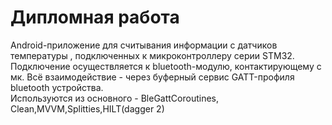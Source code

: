 # Дипломная работа
Android-приложение для считывания информации с датчиков температуры , подключенных к микроконтроллеру серии STM32.
Подключение осуществляется к bluetooth-модулю, контактирующему с мк. Всё взаимодействие - через буферный сервис GATT-профиля bluetooth устройства.   
Используются из основного - BleGattCoroutines, Clean,MVVM,Splitties,HILT(dagger 2)


